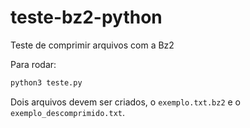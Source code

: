 # teste-bz2-python

Teste de comprimir arquivos com a Bz2

Para rodar:

```bash
python3 teste.py
```

Dois arquivos devem ser criados, o `exemplo.txt.bz2` e o  `exemplo_descomprimido.txt`.
